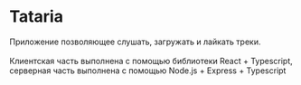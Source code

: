 # Tataria
Приложение позволяющее слушать, загружать и лайкать треки.
<br/>
<br/>
Клиентская часть выполнена с помощью библиотеки React + Typescript, серверная часть выполнена с помощью Node.js + Express + Typescript 


